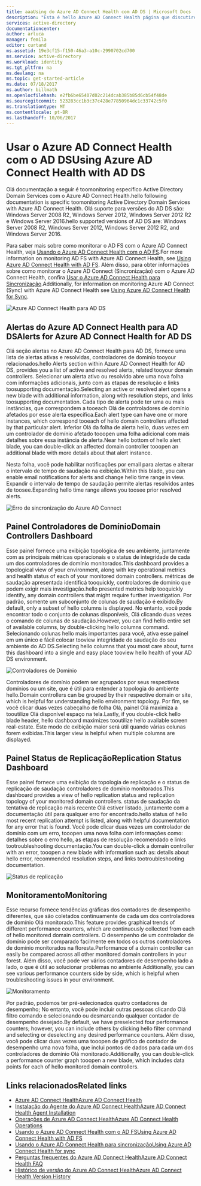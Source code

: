 ```yaml
---
title: aaaUsing do Azure AD Connect Health com AD DS | Microsoft Docs
description: "Esta é hello Azure AD Connect Health página que discutiremos como toomonitor AD DS."
services: active-directory
documentationcenter: 
author: arluca
manager: femila
editor: curtand
ms.assetid: 19e3cf15-f150-46a3-a10c-2990702cd700
ms.service: active-directory
ms.workload: identity
ms.tgt_pltfrm: na
ms.devlang: na
ms.topic: get-started-article
ms.date: 07/18/2017
ms.author: billmath
ms.openlocfilehash: e2fb6be65407d02c214dcab385b85d6cb54f48de
ms.sourcegitcommit: 523283cc1b3c37c428e77850964dc1c33742c5f0
ms.translationtype: MT
ms.contentlocale: pt-BR
ms.lasthandoff: 10/06/2017
---
```

# <a name="using-azure-ad-connect-health-with-ad-ds"></a><span data-ttu-id="3e291-103">Usar o Azure AD Connect Health com o AD DS</span><span class="sxs-lookup"><span data-stu-id="3e291-103">Using Azure AD Connect Health with AD DS</span></span>
<span data-ttu-id="3e291-104">Olá documentação a seguir é toomonitoring específico Active Directory Domain Services com o Azure AD Connect Health.</span><span class="sxs-lookup"><span data-stu-id="3e291-104">hello following documentation is specific toomonitoring Active Directory Domain Services with Azure AD Connect Health.</span></span> <span data-ttu-id="3e291-105">Olá suporte para versões do AD DS são: Windows Server 2008 R2, Windows Server 2012, Windows Server 2012 R2 e Windows Server 2016.</span><span class="sxs-lookup"><span data-stu-id="3e291-105">hello supported versions of AD DS are: Windows Server 2008 R2, Windows Server 2012, Windows Server 2012 R2, and Windows Server 2016.</span></span>

<span data-ttu-id="3e291-106">Para saber mais sobre como monitorar o AD FS com o Azure AD Connect Health, veja [Usando o Azure AD Connect Health com o AD FS](active-directory-aadconnect-health-adfs.md).</span><span class="sxs-lookup"><span data-stu-id="3e291-106">For more information on monitoring AD FS with Azure AD Connect Health, see [Using Azure AD Connect Health with AD FS](active-directory-aadconnect-health-adfs.md).</span></span> <span data-ttu-id="3e291-107">Além disso, para obter informações sobre como monitorar o Azure AD Connect (Sincronização) com o Azure AD Connect Health, confira [Usar o Azure AD Connect Health para Sincronização](active-directory-aadconnect-health-sync.md).</span><span class="sxs-lookup"><span data-stu-id="3e291-107">Additionally, for information on monitoring Azure AD Connect (Sync) with Azure AD Connect Health see [Using Azure AD Connect Health for Sync](active-directory-aadconnect-health-sync.md).</span></span>

![Azure AD Connect Health para AD DS](./media/active-directory-aadconnect-health/aadconnect-health-adds-entry.png)

## <a name="alerts-for-azure-ad-connect-health-for-ad-ds"></a><span data-ttu-id="3e291-109">Alertas do Azure AD Connect Health para AD DS</span><span class="sxs-lookup"><span data-stu-id="3e291-109">Alerts for Azure AD Connect Health for AD DS</span></span>
<span data-ttu-id="3e291-110">Olá seção alertas no Azure AD Connect Health para AD DS, fornece uma lista de alertas ativas e resolvidas, controladores de domínio tooyour relacionados.</span><span class="sxs-lookup"><span data-stu-id="3e291-110">hello Alerts section within Azure AD Connect Health for AD DS, provides you a list of active and resolved alerts, related tooyour domain controllers.</span></span> <span data-ttu-id="3e291-111">Selecionar um alerta ativo ou resolvido abre uma nova folha com informações adicionais, junto com as etapas de resolução e links toosupporting documentação.</span><span class="sxs-lookup"><span data-stu-id="3e291-111">Selecting an active or resolved alert opens a new blade with additional information, along with resolution steps, and links toosupporting documentation.</span></span> <span data-ttu-id="3e291-112">Cada tipo de alerta pode ter uma ou mais instâncias, que correspondem a tooeach Olá de controladores de domínio afetados por esse alerta específica.</span><span class="sxs-lookup"><span data-stu-id="3e291-112">Each alert type can have one or more instances, which correspond tooeach of hello domain controllers affected by that particular alert.</span></span> <span data-ttu-id="3e291-113">Inferior Olá da folha de alerta hello, duas vezes em um controlador de domínio afetado tooopen uma folha adicional com mais detalhes sobre essa instância de alerta.</span><span class="sxs-lookup"><span data-stu-id="3e291-113">Near hello bottom of hello alert blade, you can double-click an affected domain controller tooopen an additional blade with more details about that alert instance.</span></span>

<span data-ttu-id="3e291-114">Nesta folha, você pode habilitar notificações por email para alertas e alterar o intervalo de tempo de saudação na exibição.</span><span class="sxs-lookup"><span data-stu-id="3e291-114">Within this blade, you can enable email notifications for alerts and change hello time range in view.</span></span> <span data-ttu-id="3e291-115">Expandir o intervalo de tempo de saudação permite alertas resolvidos antes de toosee.</span><span class="sxs-lookup"><span data-stu-id="3e291-115">Expanding hello time range allows you toosee prior resolved alerts.</span></span>

![Erro de sincronização do Azure AD Connect](./media/active-directory-aadconnect-health/aadconnect-health-adds-alerts.png)

## <a name="domain-controllers-dashboard"></a><span data-ttu-id="3e291-117">Painel Controladores de Domínio</span><span class="sxs-lookup"><span data-stu-id="3e291-117">Domain Controllers Dashboard</span></span>
<span data-ttu-id="3e291-118">Esse painel fornece uma exibição topológica de seu ambiente, juntamente com as principais métricas operacionais e o status de integridade de cada um dos controladores de domínio monitorados.</span><span class="sxs-lookup"><span data-stu-id="3e291-118">This dashboard provides a topological view of your environment, along with key operational metrics and health status of each of your monitored domain controllers.</span></span> <span data-ttu-id="3e291-119">métricas de saudação apresentada identificá tooquickly, controladores de domínio que podem exigir mais investigação.</span><span class="sxs-lookup"><span data-stu-id="3e291-119">hello presented metrics help tooquickly identify, any domain controllers that might require further investigation.</span></span> <span data-ttu-id="3e291-120">Por padrão, somente um subconjunto de colunas de saudação é exibido.</span><span class="sxs-lookup"><span data-stu-id="3e291-120">By default, only a subset of hello columns is displayed.</span></span> <span data-ttu-id="3e291-121">No entanto, você pode encontrar todo o conjunto de colunas disponíveis, Olá clicando duas vezes o comando de colunas de saudação.</span><span class="sxs-lookup"><span data-stu-id="3e291-121">However, you can find hello entire set of available columns, by double-clicking hello columns command.</span></span> <span data-ttu-id="3e291-122">Selecionando colunas hello mais importantes para você, ativa esse painel em um único e fácil colocar tooview integridade de saudação do seu ambiente do AD DS.</span><span class="sxs-lookup"><span data-stu-id="3e291-122">Selecting hello columns that you most care about, turns this dashboard into a single and easy place tooview hello health of your AD DS environment.</span></span>

![Controladores de Domínio](./media/active-directory-aadconnect-health/aadconnect-health-adds-domainsandsites-dashboard.png)

<span data-ttu-id="3e291-124">Controladores de domínio podem ser agrupados por seus respectivos domínios ou um site, que é útil para entender a topologia do ambiente hello.</span><span class="sxs-lookup"><span data-stu-id="3e291-124">Domain controllers can be grouped by their respective domain or site, which is helpful for understanding hello environment topology.</span></span> <span data-ttu-id="3e291-125">Por fim, se você clicar duas vezes cabeçalho de folha Olá, painel Olá maximiza a tooutilize Olá disponível espaço na tela.</span><span class="sxs-lookup"><span data-stu-id="3e291-125">Lastly, if you double-click hello blade header, hello dashboard maximizes tooutilize hello available screen real-estate.</span></span> <span data-ttu-id="3e291-126">Este modo de exibição maior será útil quando várias colunas forem exibidas.</span><span class="sxs-lookup"><span data-stu-id="3e291-126">This larger view is helpful when multiple columns are displayed.</span></span>

## <a name="replication-status-dashboard"></a><span data-ttu-id="3e291-127">Painel Status de Replicação</span><span class="sxs-lookup"><span data-stu-id="3e291-127">Replication Status Dashboard</span></span>
<span data-ttu-id="3e291-128">Esse painel fornece uma exibição da topologia de replicação e o status de replicação de saudação controladores de domínio monitorados.</span><span class="sxs-lookup"><span data-stu-id="3e291-128">This dashboard provides a view of hello replication status and replication topology of your monitored domain controllers.</span></span> <span data-ttu-id="3e291-129">status de saudação da tentativa de replicação mais recente Olá estiver listado, juntamente com a documentação útil para qualquer erro for encontrado.</span><span class="sxs-lookup"><span data-stu-id="3e291-129">hello status of hello most recent replication attempt is listed, along with helpful documentation for any error that is found.</span></span> <span data-ttu-id="3e291-130">Você pode clicar duas vezes um controlador de domínio com um erro, tooopen uma nova folha com informações como: detalhes sobre o erro hello, as etapas de resolução recomendado e links tootroubleshooting documentação.</span><span class="sxs-lookup"><span data-stu-id="3e291-130">You can double-click a domain controller with an error, tooopen a new blade with information such as: details about hello error, recommended resolution steps, and links tootroubleshooting documentation.</span></span>

![Status de replicação](./media/active-directory-aadconnect-health/aadconnect-health-adds-replication.png)

## <a name="monitoring"></a><span data-ttu-id="3e291-132">Monitoramento</span><span class="sxs-lookup"><span data-stu-id="3e291-132">Monitoring</span></span>
<span data-ttu-id="3e291-133">Esse recurso fornece tendências gráficas dos contadores de desempenho diferentes, que são coletados continuamente de cada um dos controladores de domínio Olá monitorado.</span><span class="sxs-lookup"><span data-stu-id="3e291-133">This feature provides graphical trends of different performance counters, which are continuously collected from each of hello monitored domain controllers.</span></span> <span data-ttu-id="3e291-134">O desempenho de um controlador de domínio pode ser comparado facilmente em todos os outros controladores de domínio monitorados na floresta.</span><span class="sxs-lookup"><span data-stu-id="3e291-134">Performance of a domain controller can easily be compared across all other monitored domain controllers in your forest.</span></span> <span data-ttu-id="3e291-135">Além disso, você pode ver vários contadores de desempenho lado a lado, o que é útil ao solucionar problemas no ambiente.</span><span class="sxs-lookup"><span data-stu-id="3e291-135">Additionally, you can see various performance counters side by side, which is helpful when troubleshooting issues in your environment.</span></span>

![Monitoramento](./media/active-directory-aadconnect-health/aadconnect-health-adds-monitoring.png)

<span data-ttu-id="3e291-137">Por padrão, podemos ter pré-selecionados quatro contadores de desempenho; No entanto, você pode incluir outras pessoas clicando Olá filtro comando e selecionando ou desmarcando qualquer contador de desempenho desejado.</span><span class="sxs-lookup"><span data-stu-id="3e291-137">By default, we have preselected four performance counters; however, you can include others by clicking hello filter command and selecting or deselecting any desired performance counters.</span></span> <span data-ttu-id="3e291-138">Além disso, você pode clicar duas vezes uma tooopen de gráfico de contador de desempenho uma nova folha, que inclui pontos de dados para cada um dos controladores de domínio Olá monitorado.</span><span class="sxs-lookup"><span data-stu-id="3e291-138">Additionally, you can double-click a performance counter graph tooopen a new blade, which includes data points for each of hello monitored domain controllers.</span></span>

## <a name="related-links"></a><span data-ttu-id="3e291-139">Links relacionados</span><span class="sxs-lookup"><span data-stu-id="3e291-139">Related links</span></span>
* [<span data-ttu-id="3e291-140">Azure AD Connect Health</span><span class="sxs-lookup"><span data-stu-id="3e291-140">Azure AD Connect Health</span></span>](active-directory-aadconnect-health.md)
* [<span data-ttu-id="3e291-141">Instalação do Agente do Azure AD Connect Health</span><span class="sxs-lookup"><span data-stu-id="3e291-141">Azure AD Connect Health Agent Installation</span></span>](active-directory-aadconnect-health-agent-install.md)
* [<span data-ttu-id="3e291-142">Operações de Azure AD Connect Health</span><span class="sxs-lookup"><span data-stu-id="3e291-142">Azure AD Connect Health Operations</span></span>](active-directory-aadconnect-health-operations.md)
* [<span data-ttu-id="3e291-143">Usando o Azure AD Connect Health com o AD FS</span><span class="sxs-lookup"><span data-stu-id="3e291-143">Using Azure AD Connect Health with AD FS</span></span>](active-directory-aadconnect-health-adfs.md)
* [<span data-ttu-id="3e291-144">Usando o Azure AD Connect Health para sincronização</span><span class="sxs-lookup"><span data-stu-id="3e291-144">Using Azure AD Connect Health for sync</span></span>](active-directory-aadconnect-health-sync.md)
* [<span data-ttu-id="3e291-145">Perguntas frequentes do Azure AD Connect Health</span><span class="sxs-lookup"><span data-stu-id="3e291-145">Azure AD Connect Health FAQ</span></span>](active-directory-aadconnect-health-faq.md)
* [<span data-ttu-id="3e291-146">Histórico de versão do Azure AD Connect Health</span><span class="sxs-lookup"><span data-stu-id="3e291-146">Azure AD Connect Health Version History</span></span>](active-directory-aadconnect-health-version-history.md)

